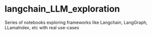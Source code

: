 # langchain_LLM_exploration
Series of notebooks exploring frameworks like Langchain, LangGraph, LLamaIndex, etc with real use-cases
